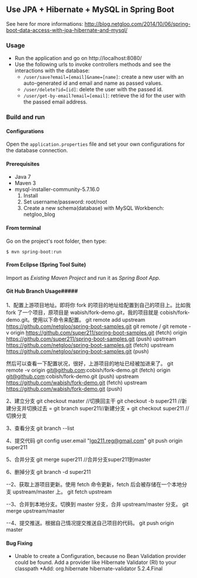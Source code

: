 ## Use JPA + Hibernate + MySQL in Spring Boot

See here for more informations: 
http://blog.netgloo.com/2014/10/06/spring-boot-data-access-with-jpa-hibernate-and-mysql/

### Usage

- Run the application and go on http://localhost:8080/
- Use the following urls to invoke controllers methods and see the interactions
  with the database:
    * `/user/save?email=[email]&name=[name]`: create a new user with an 
      auto-generated id and email and name as passed values.
    * `/user/delete?id=[id]`: delete the user with the passed id.
    * `/user/get-by-email?email=[email]`: retrieve the id for the user with the
      passed email address.

### Build and run

#### Configurations

Open the `application.properties` file and set your own configurations for the
database connection.

#### Prerequisites

- Java 7
- Maven 3
- mysql-installer-community-5.7.16.0
	1) Install
	2) Set username/password: root/root
	3) Create a new schema(database) with MySQL Workbench: netgloo_blog

#### From terminal

Go on the project's root folder, then type:

    $ mvn spring-boot:run

#### From Eclipse (Spring Tool Suite)

Import as *Existing Maven Project* and run it as *Spring Boot App*.


#### Git Hub Branch Usage#####
1、配置上游项目地址。即将你 fork 的项目的地址给配置到自己的项目上。比如我 fork 了一个项目，原项目是 wabish/fork-demo.git，我的项目就是 cobish/fork-demo.git。使用以下命令来配置。
git remote add upstream https://github.com/netgloo/spring-boot-samples.git
git remote / git remote -v
	origin  https://github.com/super211/spring-boot-samples.git (fetch)
	origin  https://github.com/super211/spring-boot-samples.git (push)
	upstream        https://github.com/netgloo/spring-boot-samples.git (fetch)
	upstream        https://github.com/netgloo/spring-boot-samples.git (push)

然后可以查看一下配置状况，很好，上游项目的地址已经被加进来了。
git remote -v
origin  git@github.com:cobish/fork-demo.git (fetch)
origin  git@github.com:cobish/fork-demo.git (push)
upstream    https://github.com/wabish/fork-demo.git (fetch)
upstream    https://github.com/wabish/fork-demo.git (push)

2、建立分支
git checkout master  //切换回主干
git checkout -b super211 //新建分支并切换过去 = git branch super211//新建分支  + git checkout super211 //切换分支

3、查看分支
git branch --list

4、提交代码
git config user.email "lgp211.reg@gmail.com"
git push origin super211


5、合并分支
git merge super211    //合并分支super211到master

6、删掉分支
git branch -d super211

--2、获取上游项目更新。使用 fetch 命令更新，fetch 后会被存储在一个本地分支 upstream/master 上。
git fetch upstream

--3、合并到本地分支。切换到 master 分支，合并 upstream/master 分支。
git merge upstream/master

--4、提交推送。根据自己情况提交推送自己项目的代码。
git push origin master


#### Bug Fixing #####
* Unable to create a Configuration, because no Bean Validation provider could be found. Add a provider like Hibernate Validator (RI) to your classpath
  *Add:
	<dependency>
	    <groupId>org.hibernate</groupId>
	    <artifactId>hibernate-validator</artifactId>
	    <version>5.2.4.Final</version>
	</dependency>

